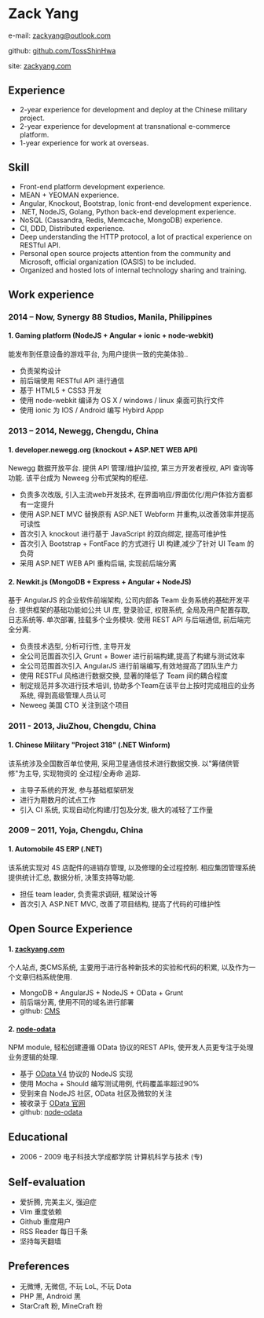# Zack Yange-mail: [zackyang@outlook.com](mailto:zackyang@outlook.com)github: [github.com/TossShinHwa](https://github.com/TossShinHwa)site: [zackyang.com](https://zackyang.com)

## Experience
* 2-year experience for development and deploy at the Chinese military project.* 2-year experience for development at transnational e-commerce platform.
* 1-year experience for work at overseas.## Skill* Front-end platform development experience.* MEAN + YEOMAN experience.* Angular, Knockout, Bootstrap, Ionic front-end development experience.* .NET, NodeJS, Golang, Python back-end development experience.* NoSQL (Cassandra, Redis, Memcache, MongoDB) experience.* CI, DDD, Distributed experience.* Deep understanding the HTTP protocol, a lot of practical experience on RESTful API.* Personal open source projects attention from the community and Microsoft, official organization (OASIS) to be included.* Organized and hosted lots of internal technology sharing and training.## Work experience### 2014 – Now, Synergy 88 Studios, Manila, Philippines#### 1. Gaming platform (NodeJS + Angular + ionic + node-webkit)能发布到任意设备的游戏平台, 为用户提供一致的完美体验..* 负责架构设计* 前后端使用 RESTful API 进行通信* 基于 HTML5 + CSS3 开发
* 使用 node-webkit 编译为 OS X / windows / linux 桌面可执行文件
* 使用 ionic 为 IOS / Android 编写 Hybird Appp### 2013 – 2014, Newegg, Chengdu, China
#### 1. developer.newegg.org (knockout + ASP.NET WEB API)
Newegg 数据开放平台. 提供 API 管理/维护/监控, 第三方开发者授权, API 查询等功能. 该平台成为 Neweeg 分布式架构的枢纽.
* 负责多次改版, 引入主流web开发技术, 在界面响应/界面优化/用户体验方面都有一定提升* 使用 ASP.NET MVC 替换原有 ASP.NET Webform 并重构,以改善效率并提高可读性* 首次引入 knockout 进行基于 JavaScript 的双向绑定, 提高可维护性* 首次引入 Bootstrap + FontFace 的方式进行 UI 构建,减少了针对 UI Team 的负荷* 采用 ASP.NET WEB API 重构后端, 实现前后端分离
#### 2. Newkit.js (MongoDB + Express + Angular + NodeJS)基于 AngularJS 的企业软件前端架构, 公司内部各 Team 业务系统的基础开发平台. 提供框架的基础功能如公共 UI 库, 登录验证, 权限系统, 全局及用户配置存取, 日志系统等. 单次部署, 挂载多个业务模块. 使用 REST API 与后端通信, 前后端完全分离.* 负责技术选型, 分析可行性, 主导开发* 全公司范围首次引入 Grunt + Bower 进行前端构建,提高了构建与测试效率* 全公司范围首次引入 AngularJS 进行前端编写,有效地提高了团队生产力* 使用 RESTFul 风格进行数据交换, 显著的降低了 Team 间的耦合程度* 制定规范并多次进行技术培训, 协助多个Team在该平台上按时完成相应的业务系统, 得到高级管理人员认可* Neweeg 美国 CTO 关注到这个项目
### 2011 - 2013, JiuZhou, Chengdu, China
#### 1. Chinese Military "Project 318" (.NET Winform)
该系统涉及全国数百单位使用, 采用卫星通信技术进行数据交换. 以"筹储供管修"为主导, 实现物资的 全过程/全寿命 追踪.* 主导子系统的开发, 参与基础框架研发* 进行为期数月的试点工作* 引入 CI 系统, 实现自动化构建/打包及分发, 极大的减轻了工作量### 2009 – 2011, Yoja, Chengdu, China
#### 1. Automobile 4S ERP (.NET)该系统实现对 4S 店配件的进销存管理, 以及修理的全过程控制. 相应集团管理系统提供统计汇总, 数据分析, 决策支持等功能.
* 担任 team leader, 负责需求调研, 框架设计等* 首次引入 ASP.NET MVC, 改善了项目结构, 提高了代码的可维护性## Open Source Experience
#### 1. [zackyang.com](http://zackyang.com)
个人站点, 类CMS系统, 主要用于进行各种新技术的实验和代码的积累, 以及作为一个文章归档系统使用.

* MongoDB  + AngularJS + NodeJS + OData + Grunt
* 前后端分离, 使用不同的域名进行部署* github: [CMS](https://github.com/TossShinHwa/CMS)
#### 2. [node-odata](https://www.npmjs.org/package/node-odata)NPM module, 轻松创建遵循 OData 协议的REST APIs, 使开发人员更专注于处理业务逻辑的处理.* 基于 [OData V4](http://docs.oasis-open.org/odata/odata/v4.0/odata-v4.0-part1-protocol.html) 协议的 NodeJS 实现* 使用 Mocha + Should 编写测试用例, 代码覆盖率超过90%
* 受到来自 NodeJS 社区, OData 社区及微软的关注
* 被收录于 [OData 官网](http://www.odata.org/libraries/)* github: [node-odata](https://github.com/TossShinHwa/node-odata)## Educational* 2006 - 2009 电子科技大学成都学院 计算机科学与技术 (专)## Self-evaluation* 爱折腾, 完美主义, 强迫症* Vim 重度依赖* Github 重度用户* RSS Reader 每日千条
* 坚持每天翻墙
## Preferences

* 无微博, 无微信, 不玩 LoL, 不玩 Dota
* PHP 黑, Android 黑
* StarCraft 粉, MineCraft 粉 